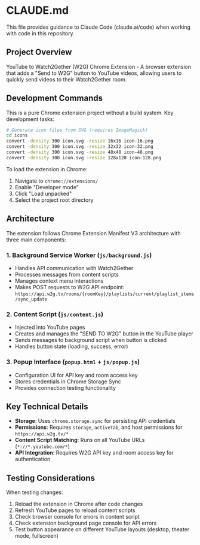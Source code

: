 # CLAUDE.md

This file provides guidance to Claude Code (claude.ai/code) when working with code in this repository.

## Project Overview

YouTube to Watch2Gether (W2G) Chrome Extension - A browser extension that adds a "Send to W2G" button to YouTube videos, allowing users to quickly send videos to their Watch2Gether room.

## Development Commands

This is a pure Chrome extension project without a build system. Key development tasks:

```bash
# Generate icon files from SVG (requires ImageMagick)
cd icons
convert -density 300 icon.svg -resize 16x16 icon-16.png
convert -density 300 icon.svg -resize 32x32 icon-32.png
convert -density 300 icon.svg -resize 48x48 icon-48.png
convert -density 300 icon.svg -resize 128x128 icon-128.png
```

To load the extension in Chrome:
1. Navigate to `chrome://extensions/`
2. Enable "Developer mode"
3. Click "Load unpacked"
4. Select the project root directory

## Architecture

The extension follows Chrome Extension Manifest V3 architecture with three main components:

### 1. Background Service Worker (`js/background.js`)
- Handles API communication with Watch2Gether
- Processes messages from content scripts
- Manages context menu interactions
- Makes POST requests to W2G API endpoint: `https://api.w2g.tv/rooms/{roomKey}/playlists/current/playlist_items/sync_update`

### 2. Content Script (`js/content.js`)
- Injected into YouTube pages
- Creates and manages the "SEND TO W2G" button in the YouTube player
- Sends messages to background script when button is clicked
- Handles button state (loading, success, error)

### 3. Popup Interface (`popup.html` + `js/popup.js`)
- Configuration UI for API key and room access key
- Stores credentials in Chrome Storage Sync
- Provides connection testing functionality

## Key Technical Details

- **Storage**: Uses `chrome.storage.sync` for persisting API credentials
- **Permissions**: Requires `storage`, `activeTab`, and host permissions for `https://api.w2g.tv/*`
- **Content Script Matching**: Runs on all YouTube URLs (`*://*.youtube.com/*`)
- **API Integration**: Requires W2G API key and room access key for authentication

## Testing Considerations

When testing changes:
1. Reload the extension in Chrome after code changes
2. Refresh YouTube pages to reload content scripts
3. Check browser console for errors in content script
4. Check extension background page console for API errors
5. Test button appearance on different YouTube layouts (desktop, theater mode, fullscreen)